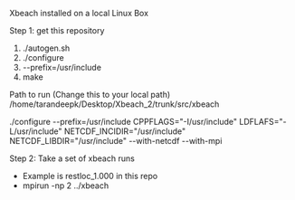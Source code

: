 Xbeach installed on a local Linux Box

Step 1:  get this repository 

1) ./autogen.sh
2) ./configure 
3) --prefix=/usr/include
4) make

Path to run
(Change this to your local path)
/home/tarandeepk/Desktop/Xbeach_2/trunk/src/xbeach

./configure --prefix=/usr/include CPPFLAGS="-I/usr/include" LDFLAFS="-L/usr/include" NETCDF_INCIDIR="/usr/include" NETCDF_LIBDIR="/usr/include" --with-netcdf --with-mpi


Step 2: Take a set of xbeach runs 
- Example is restloc_1.000 in this repo
- mpirun -np 2 ../xbeach
